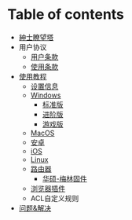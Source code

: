 # Table of contents

* [紳士瞭望塔](README.md)
* 用户协议
  * [用户条款](rule/tos.md)
  * [使用条款](rule/aup.md)
* [使用教程](tutorial/README.md)
  * [设置信息](tutorial/settinginfo.md)
  * [Windows](tutorial/windows/README.md)
    * [标准版](tutorial/windows/basic.md)
    * [进阶版](tutorial/windows/advance.md)
    * [游戏版](tutorial/windows/game.md)
  * [MacOS](tutorial/macos.md)
  * [安卓](tutorial/android.md)
  * [iOS](tutorial/ios.md)
  * [Linux](tutorial/linux.md)
  * [路由器](tutorial/router/README.md)
    * [华硕-梅林固件](tutorial/router/merlin.md)
  * [浏览器插件](tutorial/browser.md)
  * ACL自定义规则
* [问题&解决](solutions.md)

